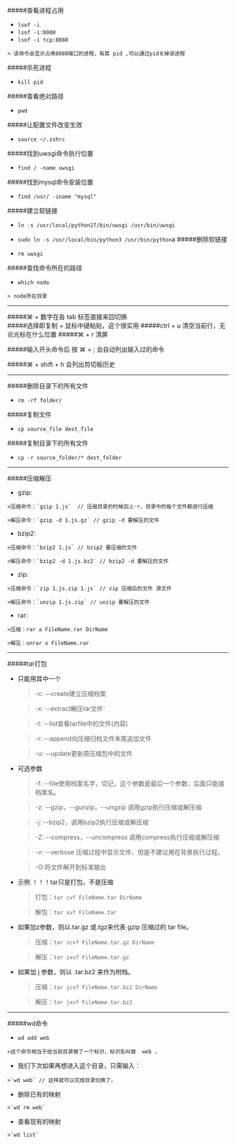 


#####查看进程占用

*    `lsof -i`
*    `lsof -i:8080`
*    `lsof -i tcp:8080`
    
    > 该命令会显示占用8080端口的进程，有其 pid ,可以通过pid关掉该进程


#####杀死进程 

*    `kill pid`


#####查看绝对路径
*    `pwd`

#####让配置文件改变生效
*    `source ~/.zshrc`


#####找到uwsgi命令执行位置
*    `find / -name uwsgi`

#####找到mysql命令安装位置
*    `find /usr/ -iname "mysql"`


#####建立软链接
*    `ln -s /usr/local/python27/bin/uwsgi /usr/bin/uwsgi`

*    `sudo ln -s /usr/local/bin/python3 /usr/bin/python`a
#####删除软链接
*    `rm uwsgi`


#####查找命令所在的路径
*    `which node`
    
    > node所在目录
    
---   
#####⌘ + 数字在各 tab 标签直接来回切换    
#####选择即复制 + 鼠标中键粘贴，这个很实用
#####ctrl + u 清空当前行，无论光标在什么位置
#####⌘ + r 清屏

#####输入开头命令后 按 ⌘ + ; 会自动列出输入过的命令

#####⌘ + shift + h 会列出剪切板历史

---

#####删除目录下的所有文件
*    `rm -rf folder/`

#####复制文件
*    `cp source_file dest_file`

#####复制目录下的所有文件
*    `cp -r source_folder/* dest_folder`

---

#####压缩解压
*    gzip:

	>压缩命令：`gzip 1.js`  // 压缩目录的时候加上-r，目录中的每个文件都进行压缩
	
	>解压命令：`gzip -d 1.js.gz` // gzip -d 要解压的文件
	

*    bzip2:

	>压缩命令：`bzip2 1.js` // bzip2 要压缩的文件
	
	>解压命令：`bzip2 -d 1.js.bz2` // bzip2 -d 要解压的文件
	
	

*    zip:

	>压缩命令：`zip 1.js.zip 1.js` // zip 压缩后的文件 源文件
	
	>解压命令：`unzip 1.js.zip` // unzip 要解压的文件
	
*    rar:

	>压缩：rar a FileName.rar DirName

	>解压：unrar x FileName.rar

---

#####tar打包

* 只能用其中一个

	>-c: --create建立压缩档案
	
	>-x: --extract解压tar文件`
	
	>-t: --list查看tarfile中的文件(内容)
	
	>-r: --append向压缩归档文件末尾追加文件
	
	>-u: --update更新原压缩包中的文件
	
* 可选参数

	>-f: --file使用档案名字，切记，这个参数是最后一个参数，后面只能接档案名。
	
	>-z: --gzip，--gunzip，--ungzip 调用gzip执行压缩或解压缩
	
	>-j: --bzip2，调用bzip2执行压缩或解压缩
	
	>-Z: --compress，--uncompress 调用compress执行压缩或解压缩
	
	>-v: --verbose 压缩过程中显示文件，但是不建议用在背景执行过程。
	
	>-O:将文件解开到标准输出

* 示例 ！！！tar只是打包，不是压缩

	>打包：`tar cvf FileName.tar DirName`
	
	>解包：`tar xvf FileName.tar`

* 如果加z参数，则以.tar.gz 或.tgz来代表 gzip 压缩过的 tar file。

	>压缩：`tar zcvf FileName.tar.gz DirName`
	
	>解压：`tar zxvf FileName.tar.gz`

* 如果加 j 参数，则以 .tar.bz2 来作为附档。

	>压缩：`tar jcvf FileName.tar.bz2 DirName`
	
	>解压：`tar jxvf FileName.tar.bz2`


---

#####wd命令

*    `wd add web`

	>这个命令相当于给当前目录做了一个标识，标识名叫做  web ， 

*    我们下次如果再想进入这个目录，只需输入：

	>`wd web` // 这样就可以完成目录切换了。
	
*    删除已有的映射

	>`wd rm web`
	
*    查看现有的映射

	>`wd list`	